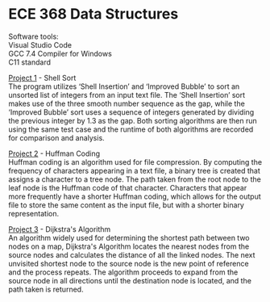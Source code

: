 # ECE 368 Data Structures

Software tools:  
Visual Studio Code  
GCC 7.4 Compiler for Windows  
C11 standard  

[Project 1](https://github.com/Andrew-Gan/ece368/blob/master/proj_1/sorting.c) - Shell Sort    
The program utilizes ‘Shell Insertion’ and ‘Improved Bubble’ to sort an unsorted list of integers from an input text file. The ‘Shell Insertion’ sort makes use of the three smooth number sequence as the gap, while the ‘Improved Bubble’ sort uses a sequence of integers generated by dividing the previous integer by 1.3 as the gap. Both sorting algorithms are then run using the same test case and the runtime of both algorithms are recorded for comparison and analysis.    
  
[Project 2](https://github.com/Andrew-Gan/ece368/blob/master/proj_2/huff.c) - Huffman Coding  
Huffman coding is an algorithm used for file compression. By computing the frequency of characters appearing in a text file, a binary tree is created that assigns a character to a tree node. The path taken from the root node to the leaf node is the Huffman code of that character. Characters that appear more frequently have a shorter Huffman coding, which allows for the output file to store the same content as the input file, but with a shorter binary representation.  
  
[Project 3](https://github.com/Andrew-Gan/ece368/blob/master/proj_3/pathfinder.c) - Dijkstra's Algorithm  
An algorithm widely used for determining the shortest path between two nodes on a map, Dijkstra's Algorithm locates the nearest nodes from the source nodes and calculates the distance of all the linked nodes. The next unvisited shortest node to the source node is the new point of reference and the process repeats. The algorithm proceeds to expand from the source node in all directions until the destination node is located, and the path taken is returned.
